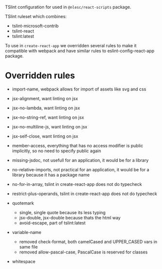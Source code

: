 TSlint configuration for used in `@nlesc/react-scripts` package.

TSlint ruleset which combines:

* tslint-microsoft-contrib
* tslint-react
* tslint:latest

To use in `create-react-app` we overridden several rules to make it compatible with webpack and have similar rules to eslint-config-react-app package.

# Overridden rules

* import-name, webpack allows for import of assets like svg and css
* jsx-alignment, want linting on jsx 
* jsx-no-lambda, want linting on jsx
* jsx-no-string-ref, want linting on jsx
* jsx-no-multiline-js, want linting on jsx
* jsx-self-close, want linting on jsx
* member-access, everything that has no access modifier is public implicitly, so no need to specify public again
* missing-jsdoc, not usefull for an application, it would be for a library
* no-relative-imports, not practical for an application, it would be for a library because it has a package name
* no-for-in-array, tslint in create-react-app does not do typecheck
* restrict-plus-operands, tslint in create-react-app does not do typecheck
* quotemark
    
    * single, single quote because its less typing
    * jsx-double, jsx-double because thats the html way
    * avoid-escape, part of tslint:latest

* variable-name 
 
    * removed check-format, both camelCased and UPPER_CASED vars in same file
    * removed allow-pascal-case, PascalCase is reserved for classes

* whitespace

